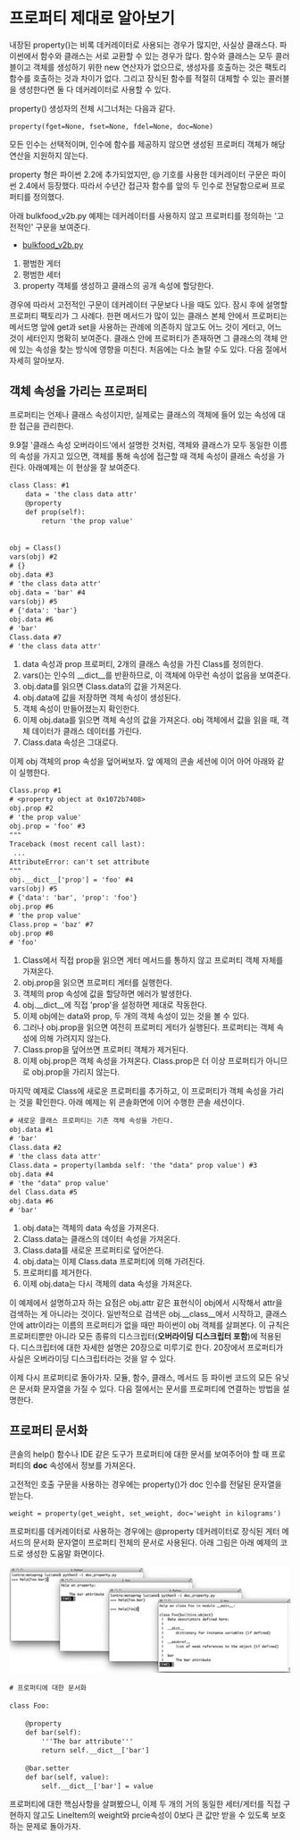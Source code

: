 <!-- 
- [UML클래스전략패턴](https://github.com/hyeonDD/fluent_python/blob/master/Part19/ex19-3/UML_class_diagram.png)
 -->
# 프로퍼티 제대로 알아보기

내장된 property()는 비록 데커레이터로 사용되는 경우가 많지만, 사실상 클래스다. 파이썬에서 함수와 클래스는 서로 교환할 수 있는 경우가 많다. 함수와 클래스는 모두 콜러블이고 객체를 생성하기 위한 new 연산자가 없으므로, 생성자를 호출하는 것은 팩토리 함수를 호출하는 것과 차이가 없다. 그리고 장식된 함수를 적절히 대체할 수 있는 콜러블을 생성한다면 둘 다 데커레이터로 사용할 수 있다.

property() 생성자의 전체 시그너처는 다음과 같다.

```
property(fget=None, fset=None, fdel=None, doc=None)
```

모든 인수는 선택적이며, 인수에 함수를 제공하지 않으면 생성된 프로퍼티 객체가 해당 연산을 지원하지 않는다.

property 형은 파이썬 2.2에 추가되었지만, @ 기호를 사용한 데커레이터 구문은 파이썬 2.4에서 등장했다. 따라서 수년간 접근자 함수를 앞의 두 인수로 전달함으로써 프로퍼티를 정의했다.

아래 bulkfood_v2b.py 예제는 데커레이터를 사용하지 않고 프로퍼티를 정의하는 '고전적인' 구문을 보여준다.

- [bulkfood_v2b.py](https://github.com/hyeonDD/fluent_python/blob/master/Part19/ex19-3/bulkfood_v2b.py)
1. 평범한 게터
2. 평범한 세터
3. property 객체를 생성하고 클래스의 공개 속성에 할당한다.

경우에 따라서 고전적인 구문이 데커레이터 구문보다 나을 때도 있다. 잠시 후에 설명할 프로퍼티 팩토리가 그 사례다. 한편 메서드가 많이 있는 클래스 본체 안에서 프로퍼티는 메서드명 앞에 get과 set을 사용하는 관례에 의존하지 않고도 어느 것이 게터고, 어느 것이 세터인지 명확히 보여준다. 클래스 안에 프로퍼티가 존재하면 그 클래스의 객체 안에 있는 속성을 찾는 방식에 영향을 미친다. 처음에는 다소 놀랄 수도 있다. 다음 절에서 자세히 알아보자.

## 객체 속성을 가리는 프로퍼티
프로퍼티는 언제나 클래스 속성이지만, 실제로는 클래스의 객체에 들어 있는 속성에 대한 접근을 관리한다.

9.9절 '클래스 속성 오버라이드'에서 설명한 것처럼, 객체와 클래스가 모두 동일한 이름의 속성을 가지고 있으면, 객체를 통해 속성에 접근할 때 객체 속성이 클래스 속성을 가린다. 아래예제는 이 현상을 잘 보여준다.

```
class Class: #1
    data = 'the class data attr'
    @property
    def prop(self):
        return 'the prop value'


obj = Class()
vars(obj) #2
# {}
obj.data #3
# 'the class data attr'
obj.data = 'bar' #4
vars(obj) #5
# {'data': 'bar'}
obj.data #6
# 'bar'
Class.data #7
# 'the class data attr'
```
1. data 속성과 prop 프로퍼티, 2개의 클래스 속성을 가진 Class를 정의한다.
2. vars()는 인수의 __dict__를 반환하므로, 이 객체에 아무런 속성이 없음을 보여준다.
3. obj.data를 읽으면 Class.data의 값을 가져온다.
4. obj.data에 값을 저장하면 객체 속성이 생성된다.
5. 객체 속성이 만들어졌는지 확인한다.
6. 이제 obj.data를 읽으면 객체 속성의 값을 가져온다. obj 객체에서 값을 읽을 때, 객체 데이터가 클래스 데이터를 가린다.
7. Class.data 속성은 그대로다.

이제 obj 객체의 prop 속성을 덮어써보자. 앞 예제의 콘솔 세션에 이어 아어 아래와 같이 실행한다.

```
Class.prop #1
# <property object at 0x1072b7408>
obj.prop #2
# 'the prop value'
obj.prop = 'foo' #3
"""
Traceback (most recent call last):
 ...
AttributeError: can't set attribute
"""
obj.__dict__['prop'] = 'foo' #4
vars(obj) #5
# {'data': 'bar', 'prop': 'foo'}
obj.prop #6
# 'the prop value'
Class.prop = 'baz' #7
obj.prop #8
# 'foo'
```

1. Class에서 직접 prop을 읽으면 게터 메서드를 통하지 않고 프로퍼티 객체 자체를 가져온다.
2. obj.prop을 읽으면 프로퍼티 게터를 실행한다.
3. 객체의 prop 속성에 값을 할당하면 에러가 발생한다.
4. obj.__dict__에 직접 'prop'을 설정하면 제대로 작동한다.
5. 이제 obj에는 data와 prop, 두 개의 객체 속성이 있는 것을 볼 수 있다.
6. 그러나 obj.prop을 읽으면 여전히 프로퍼티 게터가 실행된다. 프로퍼티는 객체 속성에 의해 가려지지 않는다.
7. Class.prop을 덮어쓰면 프로퍼티 객체가 제거된다.
8. 이제 obj.prop은 객체 속성을 가져온다. Class.prop은 더 이상 프로퍼티가 아니므로 obj.prop을 가리지 않는다.

마지막 예제로 Class에 새로운 프로퍼티를 추가하고, 이 프로퍼티가 객체 속성을 가리는 것을 확인한다. 아래 예제는 위 콘솔화면에 이어 수행한 콘솔 세션이다.

```
# 새로운 클래스 프로퍼티는 기존 객체 속성을 가린다.
obj.data #1
# 'bar'
Class.data #2
# 'the class data attr'
Class.data = property(lambda self: 'the "data" prop value') #3
obj.data #4
# 'the "data" prop value'
del Class.data #5
obj.data #6
# 'bar'
```
1. obj.data는 객체의 data 속성을 가져온다.
2. Class.data는 클래스의 데이터 속성을 가져온다.
3. Class.data를 새로운 프로퍼티로 덮어쓴다.
4. obj.data는 이제 Class.data 프로퍼티에 의해 가려진다.
5. 프로퍼티를 제거한다.
6. 이제 obj.data는 다시 객체의 data 속성을 가져온다.

이 예제에서 설명하고자 하는 요점은 obj.attr 같은 표현식이 obj에서 시작해서 attr을 검색하는 게 아니라는 것이다. 일반적으로 검색은 obj.__class__에서 시작하고, 클래스 안에 attr이라는 이름의 프로퍼티가 없을 때만 파이썬이 obj 객체를 살펴본다. 이 규칙은 프로퍼티뿐만 아니라 모든 종류의 디스크립터(**오버라이딩 디스크립터 포함**)에 적용된다. 디스크립터에 대한 자세한 설명은 20장으로 미루기로 한다. 20장에서 프로퍼티가 사실은 오버라이딩 디스크립터라는 것을 알 수 있다.

이제 다시 프로퍼티로 돌아가자. 모듈, 함수, 클래스, 메서드 등 파이썬 코드의 모든 유닛은 문서화 문자열을 가질 수 있다. 다음 절에서는 문서를 프로퍼티에 연결하는 방법을 설명한다.

## 프로퍼티 문서화

콘솔의 help() 함수나 IDE 같은 도구가 프로퍼티에 대한 문서를 보여주어야 할 때 프로퍼티의 __doc__ 속성에서 정보를 가져온다.

고전적인 호출 구문을 사용하는 경우에는 property()가 doc 인수를 전달된 문자열을 받는다.

```
weight = property(get_weight, set_weight, doc='weight in kilograms')
```

프로퍼티를 데커레이터로 사용하는 경우에는 @property 데커레이터로 장식된 게터 메서드의 문서화 문자열이 프로퍼티 전체의 문서로 사용된다. 아래 그림은 아래 예제의 코드로 생성한 도움말 화면이다.

![help.png](https://github.com/hyeonDD/fluent_python/blob/master/Part19/ex19-3/help.png)

```
# 프로퍼티에 대한 문서화

class Foo:

    @property
    def bar(self):
        '''The bar attribute'''
        return self.__dict__['bar']
    
    @bar.setter
    def bar(self, value):
        self.__dict__['bar'] = value
```

프로퍼티에 대한 핵심사항을 살펴봤으니, 이제 두 개의 거의 동일한 세터/게터를 직접 구현하지 않고도 LineItem의 weight와 prcie속성이 0보다 큰 값만 받을 수 있도록 보호하는 문제로 돌아가자.
